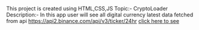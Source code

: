 This project is created using HTML,CSS,JS
Topic:- CryptoLoader
Description:- In this app user will see all digital currency latest data fetched from api https://api2.binance.com/api/v3/ticker/24hr
[click here to see]() 